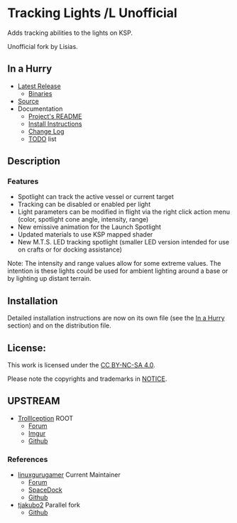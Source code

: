 # Tracking Lights /L Unofficial

Adds tracking abilities to the lights on KSP.

Unofficial fork by Lisias.


## In a Hurry

* [Latest Release](https://github.com/net-lisias-kspu/TrackingLights/releases)
	+ [Binaries](https://github.com/net-lisias-kspu/TrackingLights/tree/Archive)
* [Source](https://github.com/net-lisias-kspu/TrackingLights)
* Documentation
	+ [Project's README](https://github.com/net-lisias-kspu/TrackingLights/blob/master/README.md)
	+ [Install Instructions](https://github.com/net-lisias-kspu/TrackingLights/blob/master/INSTALL.md)
	+ [Change Log](./CHANGE_LOG.md)
	+ [TODO](./TODO.md) list


## Description

### Features

* Spotlight can track the active vessel or current target
* Tracking can be disabled or enabled per light
* Light parameters can be modified in flight via the right click action menu (color, spotlight cone angle, intensity, range)
* New emissive animation for the Launch Spotlight
* Updated materials to use KSP mapped shader
* New M.T.S. LED tracking spotlight (smaller LED version intended for use on crafts or for docking assistance)

Note:  The intensity and range values allow for some extreme values.  The intention is these lights could be used for ambient lighting around a base or by lighting up distant terrain. 


## Installation

Detailed installation instructions are now on its own file (see the [In a Hurry](#in-a-hurry) section) and on the distribution file.

## License:

This work is licensed under the [CC BY-NC-SA 4.0](https://creativecommons.org/licenses/by-nc-sa/4.0/).

Please note the copyrights and trademarks in [NOTICE](./NOTICE).


## UPSTREAM

* [Trolllception](https://forum.kerbalspaceprogram.com/index.php?/profile/147346-trolllception/) ROOT
	+ [Forum](https://forum.kerbalspaceprogram.com/index.php?/topic/164677-*/)
	+ [Imgur](https://imgur.com/a/LqjuRro#8AxCwVp)
	+ [Github](https://github.com/droric/TrackingLights)

### References

* [linuxgurugamer](https://forum.kerbalspaceprogram.com/index.php?/profile/129964-linuxgurugamer/) Current Maintainer
	+ [Forum](https://forum.kerbalspaceprogram.com/index.php?/topic/192536-*/) 
	+ [SpaceDock](https://spacedock.info/mod/2369/TrackingLights)
	+ [Github](https://github.com/linuxgurugamer/TrackingLights)
* [tjakubo2](https://github.com/tjakubo2/TrackingLights) Parallel fork
	+ [Github](https://github.com/tjakubo2/TrackingLights)
